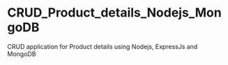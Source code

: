 # CRUD_Product_details_Nodejs_MongoDB
CRUD application for Product details using Nodejs, ExpressJs and MongoDB 
